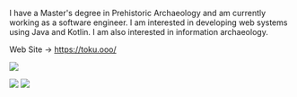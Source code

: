 
I have a Master's degree in Prehistoric Archaeology and am currently working as a software engineer.
I am interested in developing web systems using Java and Kotlin. I am also interested in information archaeology.

Web Site -> https://toku.ooo/

![](http://github-profile-summary-cards.vercel.app/api/cards/profile-details?username=toooku&theme=algolia)

![](http://github-profile-summary-cards.vercel.app/api/cards/repos-per-language?username=toooku&theme=algolia)
![](http://github-profile-summary-cards.vercel.app/api/cards/productive-time?username=toooku&theme=algolia&utcOffset=8)

